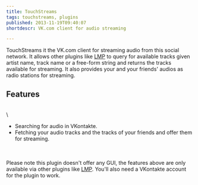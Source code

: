 ```yaml
---
title: TouchStreams
tags: touchstreams, plugins
published: 2013-11-19T09:40:07
shortdescr: VK.com client for audio streaming

---
```


TouchStreams it the VK.com client for streaming audio from this social
network. It allows other plugins like [LMP](/plugins-lmp) to query for
available tracks given artist name, track name or a free-form string and
returns the tracks available for streaming. It also provides your and
your friends' audios as radio stations for streaming.

Features
--------

\
\

-   Searching for audio in VKontakte.
-   Fetching your audio tracks and the tracks of your friends and offer
    them for streaming.

\
\
Please note this plugin doesn't offer any GUI, the features above are
only available via other plugins like [LMP](/plugins-lmp). You'll also
need a VKontakte account for the plugin to work.